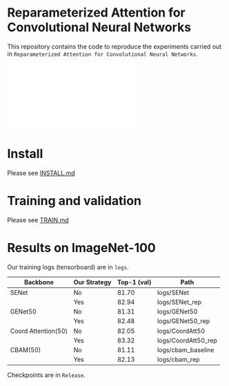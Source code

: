 # Reparameterized Attention for Convolutional Neural Networks

This repository contains the code to reproduce the experiments carried out in `Reparameterized Attention for Convolutional Neural Networks`.

![Reparameterized Attention](docs/arch.pdf)

# Install

Please see [INSTALL.md](docs/INSTALL.md)

# Training and validation

Please see [TRAIN.md](docs/TRAIN.md)

# Results on ImageNet-100

Our training logs (tensorboard) are in `logs`.

| Backbone            | Our Strategy | Top-1 (val) | Path                |
| ------------------- | ------------ | ----------- | ------------------- |
| SENet               | No           | 81.70       | logs/SENet          |
|                     | Yes          | 82.94       | logs/SENet_rep      |
| GENet50             | No           | 81.31       | logs/GENet50        |
|                     | Yes          | 82.48       | logs/GENet50_rep    |
| Coord Attention(50) | No           | 82.05       | logs/CoordAtt50     |
|                     | Yes          | 83.32       | logs/CoordAtt50_rep |
| CBAM(50)            | No           | 81.11       | logs/cbam_baseline  |
|                     | Yes          | 82.13       | logs/cbam_rep       |

Checkpoints are in `Release`.